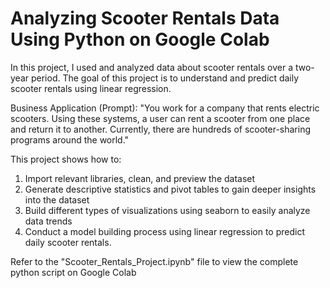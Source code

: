 # Analyzing Scooter Rentals Data Using Python on Google Colab

In this project, I used and analyzed data about scooter rentals over a two-year period. The goal of this project is to understand and predict daily scooter rentals using linear regression.

Business Application (Prompt): "You work for a company that rents electric scooters. Using these systems, a user can rent a scooter from one place and return it to another. Currently, there are hundreds of scooter-sharing programs around the world."

This project shows how to:
1) Import relevant libraries, clean, and preview the dataset
2) Generate descriptive statistics and pivot tables to gain deeper insights into the dataset
3) Build different types of visualizations using seaborn to easily analyze data trends
4) Conduct a model building process using linear regression to predict daily scooter rentals.

Refer to the "Scooter_Rentals_Project.ipynb" file to view the complete python script on Google Colab
